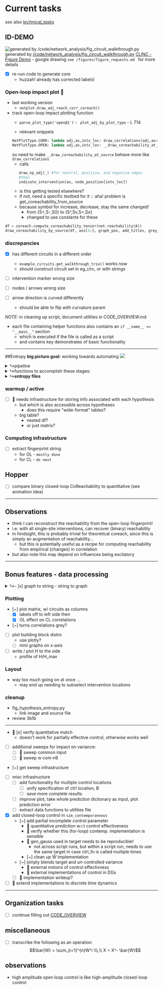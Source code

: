# Current tasks
*see also [technical_tasks](/sketches_and_notation/planning_big_picture/technical_tasks.md)*



## ID-DEMO

![](/figures/core_figure_sketches/circuit_walkthrough_3circuits_annotated.png "generated by /code/network_analysis/fig_circuit_walkthrough.py")
generated by [/code/network_analysis/fig_circuit_walkthrough.py](/code/network_analysis/fig_circuit_walkthrough.py)
[CLINC - Figure Demo](https://docs.google.com/drawings/d/1OCqLHdHaLRi24GiD7XOSFU_7EoJ3gZxaVrFdsyMqlHM/edit) - google drawing 
`see /figures/figure_requests.md ` for more details

- [x] re-run code to generate core 
  - huzzah! already has corrected labels!
  
### Open-loop impact plot 🧿
- last working version 
  - `netplot.draw_adj_reach_corr_coreach()`
- track open-loop impact plotting function 
  - `parse_plot_type('open@1')` - 
  ` plot_adj_by_plot_type` - L 714
  
  - relevant snippets 
  ```python 
  NetPlotType.CORR: lambda adj,ax,intv_loc: draw_correlations(adj,ax=ax,grey_correlations=grey),
  NetPlotType.OPEN: lambda adj,ax,intv_loc: __draw_coreachability_at_source(adj=adj,ax=ax,intv_loc=intv_loc,grey_correlations=grey),
  ```
  so need to make `__draw_coreachability_at_source` behave more like `draw_correlations`
    - calls 
    ```python
       draw_np_adj(_) #for neutral, positive, and negative edges 
       #then
       indicate_intervention(ax, node_position[intv_loc])
   ```   
    - is this getting tested elsewhere? 
    - if not, need a specific testbed for it 
💡 aha! problem is get_coreachability_from_source
  - because symbol for increase, decrease, stay the same changed!
    - from {S+,S-,S0} to {S^,Sv,S=,Sx}
    - changed to use constants for these
```python 
df = coreach.compute_coreachability_tensor(net.reachability(A))
draw_coreachability_by_source(df, axs[3:], graph_pos, add_titles, grey_correlations=grey_correlations)
```


### discrepancies 


  - [x] has different circuits in a different order
    - `example_circuits.get_walkthrough_trio()` works now
    - should construct circuit set in eg_circ, or with strings 
    
  - [ ] intervention marker wrong size
  - [ ] nodes / arrows wrong size 
  
  - [ ] arrow direction is curved differently 
    - should be able to flip with curvature param 

*NOTE:* in cleaning up script, document utilities in CODE_OVERVIEW.md
- each file containing helper functions also contains an `if __name__ == "__main__"` section 
  - which is executed if the file is called as a script 
  - and contains key demonstrates of basic functionality


<hr>

##Entropy
**big picture goal:** working towards automating
![](/figures/core_figure_sketches/circuit_entropy_sketch.png)

<details><summary>↪pipeline</summary>

```mermaid
graph TD
a[adj]-->|w/ctrl?|c
c(comp. coreach)-->|coreach df|T(mats to string-fingerprint-token)

aggr-->|token freq dict|d-->E[entropy of tokens]
d(distro)-->dp[distro plot]
```

---
```mermaid
graph TD
S[S_k].->|S^/Sv/S=/Sx|ab
subgraph corr
  A(A_i)---ab( )
  ab-->B(B_j)
  end
```

</details>

<details><summary>↪functions to accomplish these stages:</summary>

- adj 
  - ( modified by severing )
- df of coreach tensor: iA	jB	kS src→corr
  ```python
  df = compute_coreachability_tensor(net.reachability(adj))
  ```
  - e.g. demo_fingerprint.csv
  - redundant directionality removed here on creation so we don't have to think about it at token stage?
  - self-correlation seems to be left in for some reason
    - remove this! so fingerprint will only have 3 ordered subtokens
  - for registering dfs across hypo, maybe it makes sense to have a compact, unique adj ID
- df to compact fingerprint strings:
  - `extract_circuit_signature_single_df()`
- token frequency 
  ```python
  tf = count_unique_frequency(data, do_normalize=True)
  ```
- entropy of tokens 
  ```python
  H = entropy_of_dict(tf, entr_base)
  H_max = max_entropy_of_dict(tf, entr_base)
  ```

</details>


<details><summary>↪<b>entropy files</b></summary>

- `network_pattern_entropy.py`
  - if name main 
- relies on `coreachability_source_classification.py` 
  - to compute coreach tensor
  - `partition_sources_ab()` is core function
- `plot_hypotheses_x_interventions.py`
  - handles plotting infrastructure, layout for left side 
  - but doesn't actually compute anything entropy-related
- `network_data_functions.py`
- 🧿 `analyze_hypothesis_entropy.py`
</details>


### warmup / active
- [ ] :dart: needs infrastructure for storing info associated with each hypothesis
  - but which is also accessible across hypotheses 
    - does this require "wide-format" tables?
  - big table?
    - nested df?
    - or just matrix?
       
### Computing infrastructure 
    
- [ ] extract fingerprint string 
  - for OL - `mostly done`
  - for CL - `do next`
## Hopper 
- [ ] compare binary closed-loop CoReachability to quantitative (see animation idea)
---
## Observations
-  think I can reconstruct the reachability from the open-loop fingerprint! 
  - i.e. with all single-site interventions, can recover (binary) reachability
  - in hindsight, this is probably trivial for theoretical coreach, since this is simply an augmentation of reachability...
    - but this is potentially useful as a recipe for computing reachability from empirical (changes) in correlation 
  - but also note this may depend on influences being excitatory

---
## Bonus features - data processing 
<details><summary>↪- [x] graph to string - string to graph
</summary>  

- see `network_data_functions.graph_components_to_arrow_str()` 
- want something reversible (at least for binary adjacency)
- something relatively compact 
- matrix convention is unlikely to matter
  - likely implies store as edgelist rather than matrix?
proposed solution:
  - `str(G.edges)`
  - `nx.to_pandas_edgelist(G)`
- seems silly to have huge strings as entries for each node 
  - what about multi-level indices?
  - or what about ENUMs which are keys to lookup table of adjacency
    - this has problem of requiring the dictionary to be saved with the csv and not being human readable

</details>

### Plotting 
- [~] plot matrix, w/ circuits as columns 
  - [x] labels off to left side then
  - [x] OL effect on CL correlations
- [~] turns correlations grey?

- [ ] plot building block distro
  - use plotly?
  - [ ] mini graphs on x-axis 
- [ ] write / plot H to the side 
  - profile of H/H_max
  
### Layout 
- way too much going on at once ... 
  - may end up needing to subselect intervention locations 
  
### cleanup 
- fig_hypothesis_entropy.py
  - link image and source file
- review 3b1b

--- 
- 🎯 [x] verify quantitative match
  - doesn't work for partially effective control, otherwise works well
- [ ] additional sweeps for impact on variance:
  - [ ] 🧵 sweep common input
  - [ ] 🧵 sweep w com→B

- [~] get sweep infrastructure
- [ ] misc infrastructure
  - [ ] add functionality for multiple control locations
    - [ ] unify specification of ctrl location, B
    - [ ] save more complete results
  - [ ] improve plot, take whole prediction dictionary as input, plot prediction error
  - [ ] extract data functions to utilities file
- [x] add closed-loop control in `sim_contemporaneous`
  - [~] add partial incomplete control parameter
    - 🧵 quantitative prediction w.r.t control effectiveness
    - 🧵 verify whether this (for-loop) contemp. implementation is sensible 
    - 🧵 gen_gauss used in target needs to be reproducible!
      - not across script runs, but within a script run, needs to use the same target in case ctrl_fn is called multiple times
    - [~] clean up $\bar{W}$ implementation
  - [~] simply blends target and un-controlled variance
    - 🧵 external notions of control effectivness 
    - 🧵 external implementations of control in DGs
  - [ ] 🎁 implementation writeup?
- [ ] 🎁 extend implementations to discrete time dynamics
---
## Organization tasks 
- [ ] continue filling out [CODE_OVERVIEW](CODE_OVERVIEW.md)

## miscellaneous
- [ ] transcribe the following as an operation $$\bar{W} = \sum_{i=1}^{n}W^i \\\,\\ X = X^- \bar{W}$$
  
## observations
- high amplitude open loop control is like high-amplitude closed-loop control